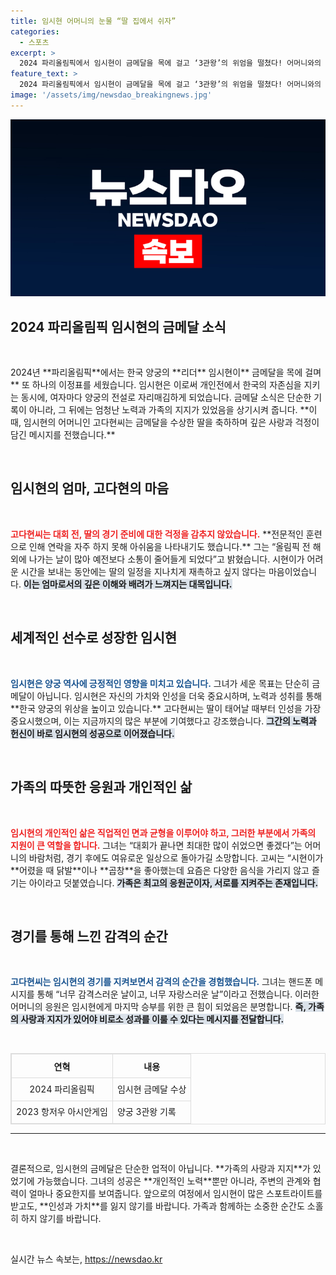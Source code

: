 ```yaml
---
title: 임시현 어머니의 눈물 “딸 집에서 쉬자”
categories:
  - 스포츠
excerpt: >
  2024 파리올림픽에서 임시현이 금메달을 목에 걸고 ‘3관왕’의 위엄을 떨쳤다! 어머니와의 애틋한 사연이 담긴 이 순간, 그녀의 양궁 여정과 인생의 의미를 알아보자. 클릭 필수!
feature_text: >
  2024 파리올림픽에서 임시현이 금메달을 목에 걸고 ‘3관왕’의 위엄을 떨쳤다! 어머니와의 애틋한 사연이 담긴 이 순간, 그녀의 양궁 여정과 인생의 의미를 알아보자. 클릭 필수!
image: '/assets/img/newsdao_breakingnews.jpg'
---
```


<p><img src="/assets/img/newsdao_breakingnews.jpg" alt="implanttips 속보" /></p>

<h2 data-ke-size="size26">2024 파리올림픽 임시현의 금메달 소식</h2>

<p data-ke-size="size16">&nbsp;</p>

<p data-ke-size="size16">2024년 **파리올림픽**에서는 한국 양궁의 **리더** 임시현이** 금메달을 목에 걸며** 또 하나의 이정표를 세웠습니다. 임시현은 이로써 개인전에서 한국의 자존심을 지키는 동시에, 여자마다 양궁의 전설로 자리매김하게 되었습니다. 금메달 소식은 단순한 기록이 아니라, 그 뒤에는 엄청난 노력과 가족의 지지가 있었음을 상기시켜 줍니다. **이때, 임시현의 어머니인 고다현씨는 금메달을 수상한 딸을 축하하며 깊은 사랑과 걱정이 담긴 메시지를 전했습니다.** </p>

<p data-ke-size="size16">&nbsp;</p>

<h2 data-ke-size="size26">임시현의 엄마, 고다현의 마음</h2>

<p data-ke-size="size16">&nbsp;</p>

<p data-ke-size="size16"><b><span style="color: #ee2323;">고다현씨는 대회 전, 딸의 경기 준비에 대한 걱정을 감추지 않았습니다.</span></b> **전문적인 훈련으로 인해 연락을 자주 하지 못해 아쉬움을 나타내기도 했습니다.** 그는 “올림픽 전 해외에 나가는 날이 많아 예전보다 소통이 줄어들게 되었다”고 밝혔습니다. 시현이가 어려운 시간을 보내는 동안에는 딸의 일정을 지나치게 재촉하고 싶지 않다는 마음이었습니다. <b><span style="background-color: #21538527;">이는 엄마로서의 깊은 이해와 배려가 느껴지는 대목입니다.</span></b></p>

<p data-ke-size="size16">&nbsp;</p>

<h2 data-ke-size="size26">세계적인 선수로 성장한 임시현</h2>

<p data-ke-size="size16">&nbsp;</p>

<p data-ke-size="size16"><b><span style="color: #1a5490;">임시현은 양궁 역사에 긍정적인 영향을 미치고 있습니다.</span></b> 그녀가 세운 목표는 단순히 금메달이 아닙니다. 임시현은 자신의 가치와 인성을 더욱 중요시하며, 노력과 성취를 통해 **한국 양궁의 위상을 높이고 있습니다.** 고다현씨는 딸이 태어날 때부터 인성을 가장 중요시했으며, 이는 지금까지의 많은 부분에 기여했다고 강조했습니다. <b><span style="background-color: #21538527;">그간의 노력과 헌신이 바로 임시현의 성공으로 이어졌습니다.</span></b></p>

<p data-ke-size="size16">&nbsp;</p>

<h2 data-ke-size="size26">가족의 따뜻한 응원과 개인적인 삶</h2>

<p data-ke-size="size16">&nbsp;</p>

<p data-ke-size="size16"><b><span style="color: #ee2323;">임시현의 개인적인 삶은 직업적인 면과 균형을 이루어야 하고, 그러한 부분에서 가족의 지원이 큰 역할을 합니다.</span></b> 그녀는 “대회가 끝나면 최대한 많이 쉬었으면 좋겠다”는 어머니의 바람처럼, 경기 후에도 여유로운 일상으로 돌아가길 소망합니다. 고씨는 “시현이가 **어렸을 때 닭발**이나 **곱창**을 좋아했는데 요즘은 다양한 음식을 가리지 않고 즐기는 아이라고 덧붙였습니다. <b><span style="background-color: #21538527;">가족은 최고의 응원군이자, 서로를 지켜주는 존재입니다.</span></b></p>

<p data-ke-size="size16">&nbsp;</p>

<h2 data-ke-size="size26">경기를 통해 느낀 감격의 순간</h2>

<p data-ke-size="size16">&nbsp;</p>

<p data-ke-size="size16"><b><span style="color: #1a5490;">고다현씨는 임시현의 경기를 지켜보면서 감격의 순간을 경험했습니다.</span></b> 그녀는 핸드폰 메시지를 통해 “너무 감격스러운 날이고, 너무 자랑스러운 날”이라고 전했습니다. 이러한 어머니의 응원은 임시현에게 마지막 승부를 위한 큰 힘이 되었음은 분명합니다. <b><span style="background-color: #21538527;">즉, 가족의 사랑과 지지가 있어야 비로소 성과를 이룰 수 있다는 메시지를 전달합니다.</span></b></p>

<p data-ke-size="size16">&nbsp;</p>

<table style="border-collapse: collapse; width: 100%; border: 1px solid #ddd;">
    <tr>
        <th style="border: 1px solid #ddd; text-align: center; height: 30px;">연혁</th>
        <th style="border: 1px solid #ddd; text-align: center; height: 30px;">내용</th>
    </tr>
    <tr>
        <td style="border: 1px solid #ddd; text-align: center; height: 30px;">2024 파리올림픽</td>
        <td style="border: 1px solid #ddd;">임시현 금메달 수상</td>
    </tr>
    <tr>
        <td style="border: 1px solid #ddd; text-align: center; height: 30px;">2023 항저우 아시안게임</td>
        <td style="border: 1px solid #ddd;">양궁 3관왕 기록</td>
    </tr>
</table>

<hr>

<p data-ke-size="size16">&nbsp;</p>

<p data-ke-size="size16">결론적으로, 임시현의 금메달은 단순한 업적이 아닙니다. **가족의 사랑과 지지**가 있었기에 가능했습니다. 그녀의 성공은 **개인적인 노력**뿐만 아니라, 주변의 관계와 협력이 얼마나 중요한지를 보여줍니다. 앞으로의 여정에서 임시현이 많은 스포트라이트를 받고도, **인성과 가치**를 잃지 않기를 바랍니다. 가족과 함께하는 소중한 순간도 소홀히 하지 않기를 바랍니다.</p>

<p data-ke-size="size16">&nbsp;</p>
실시간 뉴스 속보는, <a href="https://newsdao.kr" rel="dofollow">https://newsdao.kr</a>


